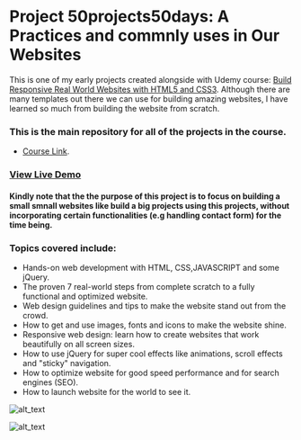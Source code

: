 # Project 50projects50days: A Practices and commnly uses in Our Websites 

This is one of my early projects created alongside with Udemy course:  [Build Responsive Real World Websites with
HTML5 and CSS3](https://www.udemy.com/course/design-and-develop-a-killer-website-with-html5-and-css3/). Although there are many templates out there we can use for building amazing websites, I have learned so much from building the website from scratch.

### This is the main repository for all of the projects in the course.

* [Course Link](https://www.udemy.com/course/50-projects-50-days/).


### [View Live Demo](https://manjeetdeveloper.github.io/50-Projects-Web-Development/)

#### Kindly note that the the purpose of this project is to focus on building a small smnall websites like build a  big projects using this projects, without incorporating certain functionalities (e.g handling contact form) for the time being.

### Topics covered include:
 * Hands-on web development with HTML, CSS,JAVASCRIPT and some jQuery.
 * The proven 7 real-world steps from complete scratch to a fully functional and optimized website.
 *  Web design guidelines and tips to make the website stand out from the crowd.
 * How to get and use images, fonts and icons to make the website shine.
 * Responsive web design: learn how to create websites that work beautifully on all screen sizes.
 * How to use jQuery for super cool effects like animations, scroll effects and "sticky" navigation.
 * How to optimize website for good speed performance and for search engines (SEO).
 * How to launch website for the world to see it.

![alt_text](https://media.giphy.com/media/iddm3qLpC8x3djZDSm/giphy.gif)

![alt_text](https://giphy.com/clips/anidom-family-guy-unzipped-code-season-21-ep-5-NBjAY6fJTGYzPlgneY.gif)
